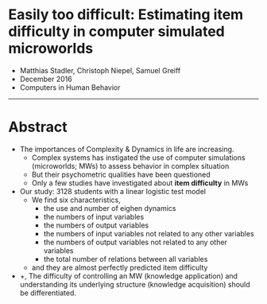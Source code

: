 # Easily too difficult: Estimating item difficulty in computer simulated microworlds

* Matthias Stadler, Christoph Niepel, Samuel Greiff
* December 2016
* Computers in Human Behavior

---

# Abstract

* The importances of Complexity & Dynamics in life are increasing.
  * Complex systems has instigated the use of computer simulations (microworlds; MWs) to assess behavior in complex situation
  * But their psychometric qualities have been questioned
  * Only a few studies have investigated about **item difficulty** in MWs
* Our study: 3128 students with a linear logistic test model
  * We find six characteristics,
    * the use and number of eighen dynamics
    * the numbers of input variables
    * the numbers of output variables
    * the numbers of input variables not related to any other variables
    * the numbers of output variables not related to any other variables
    * the total number of relations between all variables
  * and they are almost perfectly predicted item difficulty
* +, The difficulty of controlling an MW (knowledge application) and understanding its underlying structure (knowledge acquisition) should be differentiated.